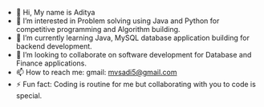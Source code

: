 - 👋 Hi, My name is Aditya
- 👀 I’m interested in Problem solving using Java and Python for competitive programming and Algorithm building.
- 🌱 I’m currently learning Java, MySQL database application building for backend development.
- 💞️ I’m looking to collaborate on software development for Database and Finance applications.
- 📫 How to reach me: gmail: mvsadi5@gmail.com
- ⚡ Fun fact: Coding is routine for me but collaborating with you to code is special.

<!---
vmantrip762000/vmantrip762000 is a ✨ special ✨ repository because its `README.md` (this file) appears on your GitHub profile.
You can click the Preview link to take a look at your changes.
--->
